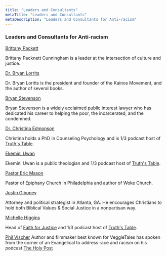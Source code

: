 ```yaml
---
title: "Leaders and Consultants"
metaTitle: "Leaders and Consultants"
metaDescription: "Leaders and Consultants for Anti-racism"
---
```

### Leaders and Consultants for Anti-racism



[Brittany Packett](https://brittanypacknett.com/bio)

Brittany Packnett Cunningham is a leader at the intersection of culture and justice.

[Dr. Bryan Lorrits](https://bryanloritts.com/)

Dr. Bryan Loritts is the president and founder of the Kainos Movement, and the author of several books.

[Bryan Stevenson](https://eji.org/bryan-stevenson/)

Bryan Stevenson is a widely acclaimed public interest lawyer who has dedicated his career to helping the poor, the incarcerated, and the condemned.

[Dr. Christina Edmonson](https://www.christinaedmondson.com/)

Christina holds a PhD in Counseling Psychology and is 1/3 podcast host of [Truth's Table](https://www.truthstable.com/).

[Ekemini Uwan](https://www.sistamatictheology.com/)

Ekemini Uwan is a public theologian and 1/3 podcast host of [Truth's Table](https://www.truthstable.com/).

[Pastor Eric Mason](https://www.pastoremase.com/)

Pastor of Epiphany Church in Philadelphia and author of Woke Church.

[Justin Giboney](https://andcampaign.org/justin-giboney)

Attorney and political strategist in Atlanta, GA. He encourages Christians to hold both Biblical Values & Social Justice in a nonpartisan way.

[Michelle Higgins](https://twitter.com/AfroRising)

Head of [Faith for Justice](https://www.faithforjustice.org/) and 1/3 podcast host of [Truth's Table](https://www.truthstable.com/).

[Phil Vischer](https://philvischer.com)
Author and filmmaker best known for VeggieTales has spoken from the corner of an Evangelical to address race and racism on his podcast [The Holy Post](https://www.holypost.com/)
















